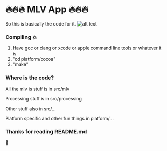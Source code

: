 # :fire::fire::fire: MLV App :fire::fire::fire:
So this is basically the code for it.
![alt text](http://gdurl.com/y4qu)
### Compiling :collision:
1. Have gcc or clang or xcode or apple command line tools or whatever it is
2. "cd platform/cocoa"
2. "make"
### Where is the code?
All the mlv is stuff is in src/mlv

Processing stuff is in src/processing

Other stuff also in src/...

Platform specific and other fun things in platform/...

### Thanks for reading README.md

:frog:
